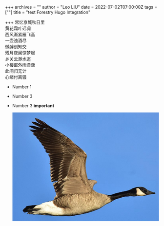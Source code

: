 +++
archives = ""
author = "Leo LIU"
date = 2022-07-02T07:00:00Z
tags = [""]
title = "test Forestry Hugo Integration"

+++
常忆京城秋日里\
黄花霜叶迟凋\
西风渐紧雁飞高\
一壶浊酒尽\
微醉别知交\
残月夜阑惊梦起\
乡关云渺水迢\
小楼窗外雨潇潇\
此间归无计\
心绪付离骚


* Number 1
* Number 3
* Number 3 **important**

  ![](/uploads/canada-goose-original.jpeg)
